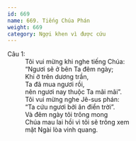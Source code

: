 ```yaml
---
id: 669
name: 669. Tiếng Chúa Phán
weight: 669
category: Ngợi khen vì được cứu
---
```

<dl><dt>Câu 1:</dt><dd data-verse="1">Tôi vui mừng khi nghe tiếng Chúa: <br/>“Ngươi sẽ ở bên Ta đêm ngày; <br/>Khi ở trên dương trần, <br/>Ta đã mua ngươi rồi, <br/>nên ngươi nay thuộc Ta mãi mãi”. <br/>Tôi vui mừng nghe Jê-sus phán: <br/>“Ta cứu ngươi bởi ân điển trời”. <br/>Và đêm ngày tôi trông mong <br/>Chúa mau lai hồi vì tôi sẽ trông xem <br/>mặt Ngài lòa vinh quang. </dd></dl>
